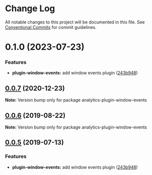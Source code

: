 # Change Log

All notable changes to this project will be documented in this file.
See [Conventional Commits](https://conventionalcommits.org) for commit guidelines.

# 0.1.0 (2023-07-23)


### Features

* **plugin-window-events:** add window events plugin ([243b948](https://github.com/DavidWells/analytics/commit/243b948590f0441e9601480a5ebf6a044271fd8e))





## [0.0.7](https://github.com/DavidWells/analytics/compare/analytics-plugin-window-events@0.0.6...analytics-plugin-window-events@0.0.7) (2020-12-23)

**Note:** Version bump only for package analytics-plugin-window-events





## [0.0.6](https://github.com/DavidWells/analytics/compare/analytics-plugin-window-events@0.0.5...analytics-plugin-window-events@0.0.6) (2019-08-22)

**Note:** Version bump only for package analytics-plugin-window-events





## [0.0.5](https://github.com/DavidWells/analytics/compare/analytics-plugin-window-events@0.0.5...analytics-plugin-window-events@0.0.5) (2019-07-13)


### Features

* **plugin-window-events:** add window events plugin ([243b948](https://github.com/DavidWells/analytics/commit/243b948))
